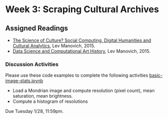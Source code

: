 # Week 3: Scraping Cultural Archives

## Assigned Readings

* [The Science of Culture? Social Computing, Digital Humanities and Cultural Analytics](http://manovich.net/content/04-projects/088-cultural-analytics-social-computing/cultural_analytics_article_final.pdf), Lev Manovich, 2015. 
* [Data Science and Computational Art History](http://manovich.net/content/04-projects/087-data-science/manovich_digital_art_history.pdf), Lev Manovich, 2015.

### Discussion Activities

Please use these code examples to complete the following activities [basic-image-stats.ipynb](basic-image-stats.ipynb)

* Load a Mondrian image and compute resolution (pixel count), mean saturation, mean brightness.
* Compute a histogram of resolutions

Due Tuesday 1/28, 11:59pm. 
